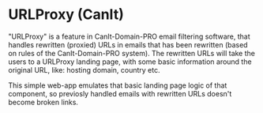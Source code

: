 # URLProxy (CanIt)

"URLProxy" is a feature in CanIt-Domain-PRO email filtering software, that
handles rewritten (proxied) URLs in emails that has been rewritten
(based on rules of the CanIt-Domain-PRO system).
The rewritten URLs will take the users to a URLProxy landing page,
with some basic information around the original URL, like:
hosting domain, country etc.

This simple web-app emulates that basic landing page logic of that component,
so previosly handled emails with rewritten URLs doesn't become broken links.
